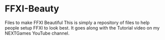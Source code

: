 # FFXI-Beauty
Files to make FFXI Beautiful
This is simply a repository of files to help people setup FFXI to look best.
It goes along with the Tutorial video on my NEXTGames YouTube channel.
